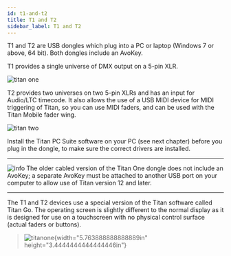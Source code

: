 ```yaml
---
id: t1-and-t2 
title: T1 and T2
sidebar_label: T1 and T2
---
```


T1 and T2 are USB dongles which plug into a PC or laptop (Windows 7 or
above, 64 bit). Both dongles include an AvoKey.

T1 provides a single universe of DMX output on a 5-pin XLR.

![titan one](/docs/images/image44.png)

T2 provides two universes on two 5-pin XLRs and has an input for
Audio/LTC timecode. It also allows the use of a USB MIDI device for MIDI
triggering of Titan, so you can use MIDI faders, and can be used with
the Titan Mobile fader wing.

![titan two](/docs/images/image45.png)

Install the Titan PC Suite software on your PC (see next chapter) before
you plug in the dongle, to make sure the correct drivers are installed.

  --------------------------------------------------------------------------------------------- --------------------------------------------------------------------------------------------------------------------------------------------------------------------------------------------------
  ![info](/docs/images/image6.png)   The older cabled version of the Titan One dongle does not include an AvoKey; a separate AvoKey must be attached to another USB port on your computer to allow use of Titan version 12 and later.
  --------------------------------------------------------------------------------------------- --------------------------------------------------------------------------------------------------------------------------------------------------------------------------------------------------

The T1 and T2 devices use a special version of the Titan software called
Titan Go. The operating screen is slightly different to the normal
display as it is designed for use on a touchscreen with no physical
control surface (actual faders or buttons).

> ![titanone](/docs/images/image46.png){width="5.763888888888889in"
> height="3.4444444444444446in"}


